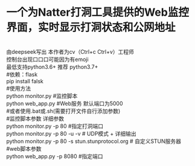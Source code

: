 <h1>一个为<a herf='https://github.com/MikeWang000000/Natter'>Natter</a>打洞工具提供的Web监控界面，实时显示打洞状态和公网地址</h1><br>
由deepseek写出 本作者为cv（Ctrl+c Ctrl+v）工程师<br>
控制台出现口口口可能因为有emoji<br>
最低支持python3.6+ 推荐 python3.7+<br>
#依赖：flask <br>
pip install falsk<br>
#使用方法<br>
python monitor.py #监控脚本<br>
python web_app.py #Web服务 默认端口为5000<br>
#或者使用.bat或.sh(需要打开文件自行添加参数)<br>
#监控脚本参数  <a herf='https://github.com/MikeWang000000/Natter/blob/master/docs/usage.md'>详细参数</a><br>
python monitor.py -p 80                    #指定打洞端口<br>
python monitor.py -p 80 -u -v             # UDP模式 + 详细输出<br>
python monitor.py -p 80 -s stun.stunprotocol.org  # 自定义STUN服务器<br>
#web脚本参数<br>
python web_app.py -p 8080 #指定端口<br>